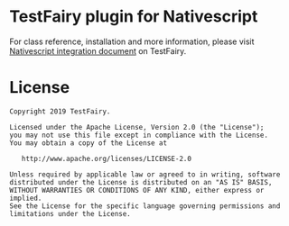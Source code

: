 # TestFairy plugin for Nativescript

For class reference, installation and more information, please visit 
[Nativescript integration document](http://docs.testfairy.com/Platforms/Nativescript.html) on TestFairy.

License
=======

    Copyright 2019 TestFairy.

    Licensed under the Apache License, Version 2.0 (the "License");
    you may not use this file except in compliance with the License.
    You may obtain a copy of the License at

       http://www.apache.org/licenses/LICENSE-2.0

    Unless required by applicable law or agreed to in writing, software
    distributed under the License is distributed on an "AS IS" BASIS,
    WITHOUT WARRANTIES OR CONDITIONS OF ANY KIND, either express or implied.
    See the License for the specific language governing permissions and
    limitations under the License.
